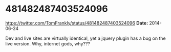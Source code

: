 # 481482487403524096
https://twitter.com/TomFrankly/status/481482487403524096
**Date:** 2014-06-24

Dev and live sites are virtually identical, yet a jquery plugin has a bug on the live version. Why, internet gods, why???
